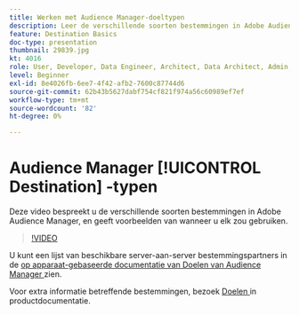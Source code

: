 ```yaml
---
title: Werken met Audience Manager-doeltypen
description: Leer de verschillende soorten bestemmingen in Adobe Audience Manager, en geef voorbeelden van wanneer u elk zou gebruiken.
feature: Destination Basics
doc-type: presentation
thumbnail: 29839.jpg
kt: 4016
role: User, Developer, Data Engineer, Architect, Data Architect, Admin, Leader
level: Beginner
exl-id: 8e4026fb-6ee7-4f42-afb2-7600c87744d6
source-git-commit: 62b43b5627dabf754cf821f974a56c60989ef7ef
workflow-type: tm+mt
source-wordcount: '82'
ht-degree: 0%

---
```


# Audience Manager [!UICONTROL Destination] -typen

Deze video bespreekt u de verschillende soorten bestemmingen in Adobe Audience Manager, en geeft voorbeelden van wanneer u elk zou gebruiken.

>[!VIDEO](https://video.tv.adobe.com/v/29839/?quality=12)

U kunt een lijst van beschikbare server-aan-server bestemmingspartners in de [ op apparaat-gebaseerde documentatie van Doelen van Audience Manager ](https://experienceleague.adobe.com/docs/audience-manager/user-guide/features/destinations/device-based/device-based-destinations-list.html?lang=nl-NL) zien.

Voor extra informatie betreffende bestemmingen, bezoek [ Doelen ](https://experienceleague.adobe.com/docs/audience-manager/user-guide/features/destinations/destinations.html?lang=nl-NL) in productdocumentatie.
